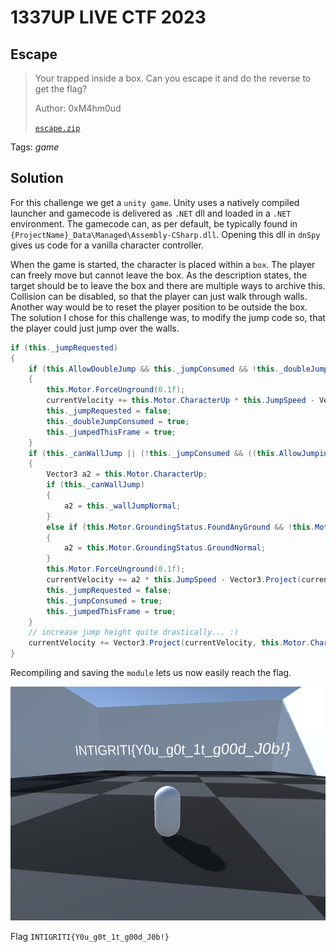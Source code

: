 # 1337UP LIVE CTF 2023

## Escape

> Your trapped inside a box. Can you escape it and do the reverse to get the flag?
> 
> Author: 0xM4hm0ud
> 
> [`escape.zip`](escape.zip)

Tags: _game_

## Solution
For this challenge we get a `unity game`. Unity uses a natively compiled launcher and gamecode is delivered as `.NET` dll and loaded in a `.NET` environment. The gamecode can, as per default, be typically found in `{ProjectName}_Data\Managed\Assembly-CSharp.dll`. Opening this dll in `dnSpy` gives us code for a vanilla character controller.

When the game is started, the character is placed within a `box`. The player can freely move but cannot leave the box. As the description states, the target should be to leave the box and there are multiple ways to archive this. Collision can be disabled, so that the player can just walk through walls. Another way would be to reset the player position to be outside the box. The solution I chose for this challenge was, to modify the jump code so, that the player could just jump over the walls.

```csharp
if (this._jumpRequested)
{
    if (this.AllowDoubleJump && this._jumpConsumed && !this._doubleJumpConsumed && (this.AllowJumpingWhenSliding ? (!this.Motor.GroundingStatus.FoundAnyGround) : (!this.Motor.GroundingStatus.IsStableOnGround)))
    {
        this.Motor.ForceUnground(0.1f);
        currentVelocity += this.Motor.CharacterUp * this.JumpSpeed - Vector3.Project(currentVelocity, this.Motor.CharacterUp);
        this._jumpRequested = false;
        this._doubleJumpConsumed = true;
        this._jumpedThisFrame = true;
    }
    if (this._canWallJump || (!this._jumpConsumed && ((this.AllowJumpingWhenSliding ? this.Motor.GroundingStatus.FoundAnyGround : this.Motor.GroundingStatus.IsStableOnGround) || this._timeSinceLastAbleToJump <= this.JumpPostGroundingGraceTime)))
    {
        Vector3 a2 = this.Motor.CharacterUp;
        if (this._canWallJump)
        {
            a2 = this._wallJumpNormal;
        }
        else if (this.Motor.GroundingStatus.FoundAnyGround && !this.Motor.GroundingStatus.IsStableOnGround)
        {
            a2 = this.Motor.GroundingStatus.GroundNormal;
        }
        this.Motor.ForceUnground(0.1f);
        currentVelocity += a2 * this.JumpSpeed - Vector3.Project(currentVelocity, this.Motor.CharacterUp);
        this._jumpRequested = false;
        this._jumpConsumed = true;
        this._jumpedThisFrame = true;
    }
    // increase jump height quite drastically... :)
    currentVelocity += Vector3.Project(currentVelocity, this.Motor.CharacterUp) * 20f;
}
```

Recompiling and saving the `module` lets us now easily reach the flag.

![](flag.png)

Flag `INTIGRITI{Y0u_g0t_1t_g00d_J0b!}`